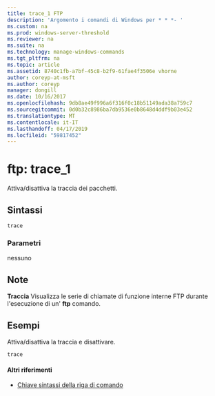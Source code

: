```yaml
---
title: trace_1 FTP
description: 'Argomento i comandi di Windows per * * *- '
ms.custom: na
ms.prod: windows-server-threshold
ms.reviewer: na
ms.suite: na
ms.technology: manage-windows-commands
ms.tgt_pltfrm: na
ms.topic: article
ms.assetid: 8740c1fb-a7bf-45c8-b2f9-61fae4f3506e vhorne
author: coreyp-at-msft
ms.author: coreyp
manager: dongill
ms.date: 10/16/2017
ms.openlocfilehash: 9db8ae49f996a6f316f0c18b51149ada38a759c7
ms.sourcegitcommit: 0d0b32c8986ba7db9536e0b8648d4ddf9b03e452
ms.translationtype: MT
ms.contentlocale: it-IT
ms.lasthandoff: 04/17/2019
ms.locfileid: "59817452"
---
```

# <a name="ftp-trace1"></a>ftp: trace_1



Attiva/disattiva la traccia dei pacchetti.

## <a name="syntax"></a>Sintassi

```
trace
```

### <a name="parameters"></a>Parametri

nessuno

## <a name="remarks"></a>Note

**Traccia** Visualizza le serie di chiamate di funzione interne FTP durante l'esecuzione di un' **ftp** comando.

## <a name="BKMK_Examples"></a>Esempi

Attiva/disattiva la traccia e disattivare.
```
trace
```

#### <a name="additional-references"></a>Altri riferimenti

-   [Chiave sintassi della riga di comando](command-line-syntax-key.md)